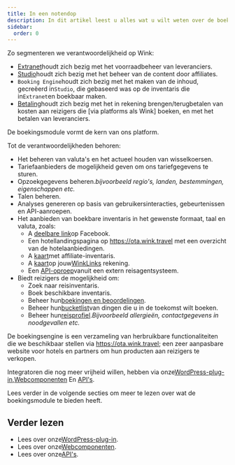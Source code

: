 ```yaml
---
title: In een notendop
description: In dit artikel leest u alles wat u wilt weten over de boekingsmodule.
sidebar:
  order: 0
---
```

Zo segmenteren we verantwoordelijkheid op Wink:

* [Extranet](/extranet/what-is-extranet)houdt zich bezig met het voorraadbeheer van leveranciers.
* [Studio](/studio/what-is-studio)houdt zich bezig met het beheer van de content door affiliates.
* `Booking Engine`houdt zich bezig met het maken van de inhoud, gecreëerd in`Studio`, die gebaseerd was op de inventaris die in`Extranet`en boekbaar maken.
* [Betaling](/payment/what-is-trip-pay)houdt zich bezig met het in rekening brengen/terugbetalen van kosten aan reizigers die \[via platforms als Wink] boeken, en met het betalen van leveranciers.

De boekingsmodule vormt de kern van ons platform.

Tot de verantwoordelijkheden behoren:

* Het beheren van valuta's en het actueel houden van wisselkoersen.
* Tariefaanbieders de mogelijkheid geven om ons tariefgegevens te sturen.
* Opzoekgegevens beheren.*bijvoorbeeld regio's, landen, bestemmingen, eigenschappen etc.*
* Talen beheren.
* Analyses genereren op basis van gebruikersinteracties, gebeurtenissen en API-aanroepen.
* Het aanbieden van boekbare inventaris in het gewenste formaat, taal en valuta, zoals:
  * A [deelbare link](/studio/shareable-links)op Facebook.
  * Een hotellandingspagina op https://ota.wink.travel met een overzicht van de hotelaanbiedingen.
  * A [kaart](/studio/cards)met affiliate-inventaris.
  * A [kaart](/studio/maps)op jouw[WinkLinks](/link-manager/wink-links) rekening.
  * Een [API-oproep](/developers/apis)vanuit een extern reisagentsysteem.
* Biedt reizigers de mogelijkheid om:
  * Zoek naar reisinventaris.
  * Boek beschikbare inventaris.
  * Beheer hun[boekingen en beoordelingen](/booking-engine/bookings).
  * Beheer hun[bucketlist](/booking-engine/bucket-list)van dingen die u in de toekomst wilt boeken.
  * Beheer hun[reisprofiel](/booking-engine/travel-preferences).*Bijvoorbeeld allergieën, contactgegevens in noodgevallen etc.*

De boekingsengine is een verzameling van herbruikbare functionaliteiten die we beschikbaar stellen via https://ota.wink.travel; een zeer aanpasbare website voor hotels en partners om hun producten aan reizigers te verkopen.

Integratoren die nog meer vrijheid willen, hebben via onze[WordPress-plug-in](/developers/wordpress/),[Webcomponenten](/developers/web-components) En [API's](/developers/apis).

Lees verder in de volgende secties om meer te lezen over wat de boekingsmodule te bieden heeft.

## Verder lezen

* Lees over onze[WordPress-plug-in](/developers/wordpress/).
* Lees over onze[Webcomponenten](/developers/web-components).
* Lees over onze[API's](/developers/apis).

